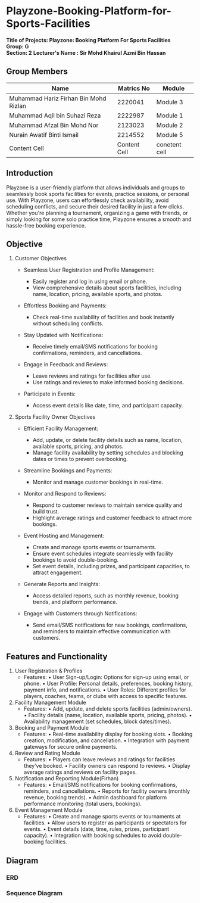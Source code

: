 
# Playzone-Booking-Platform-for-Sports-Facilities  
**Title of Projects: Playzone: Booking Platform For Sports Facilities**  
**Group: G**  
**Section: 2**
**Lecturer's Name : Sir Mohd Khairul Azmi Bin Hassan**  


## Group Members
| Name  | Matrics No | Module |
| ------------- | ------------- | ------------- |
| Muhammad Hariz Firhan Bin Mohd Rizlan  | 2220041  | Module 3 |
| Muhammad Aqil bin Suhazi Reza  | 2222987  | Module 1 |
| Muhammad Afzal Bin Mohd Nor  | 2123023  | Module 2 |
| Nurain Awatif Binti Ismail  | 2214552  | Module 5 |
| Content Cell  | Content Cell  | conetent cell |



## Introduction  
Playzone is a user-friendly platform that allows individuals and groups to seamlessly book sports facilities for events, practice sessions, or personal use. With Playzone, users can effortlessly check availability, avoid scheduling conflicts, and secure their desired facility in just a few clicks. Whether you're planning a tournament, organizing a game with friends, or simply looking for some solo practice time, Playzone ensures a smooth and hassle-free booking experience.  

## Objective  
1. Customer Objectives
    - Seamless User Registration and Profile Management:
        - Easily register and log in using email or phone.
        - View comprehensive details about sports facilities, including name, location, pricing, available sports, and photos.

    - Effortless Booking and Payments:
        - Check real-time availability of facilities and book instantly without scheduling conflicts.

    - Stay Updated with Notifications:
        - Receive timely email/SMS notifications for booking confirmations, reminders, and cancellations.

    - Engage in Feedback and Reviews:
        - Leave reviews and ratings for facilities after use.
        - Use ratings and reviews to make informed booking decisions.
    - Participate in Events:
        - Access event details like date, time, and participant capacity.

2. Sports Facility Owner Objectives
    - Efficient Facility Management:
        - Add, update, or delete facility details such as name, location, available sports, pricing, and photos.
        - Manage facility availability by setting schedules and blocking dates or times to prevent overbooking.

    - Streamline Bookings and Payments:
        - Monitor and manage customer bookings in real-time.

    - Monitor and Respond to Reviews:
        - Respond to customer reviews to maintain service quality and build trust.
        - Highlight average ratings and customer feedback to attract more bookings.

    - Event Hosting and Management:
        - Create and manage sports events or tournaments.
        - Ensure event schedules integrate seamlessly with facility bookings to avoid double-booking.
        - Set event details, including prizes, and participant capacities, to attract engagement.

    - Generate Reports and Insights:
        - Access detailed reports, such as monthly revenue, booking trends, and platform performance.
    
    - Engage with Customers through Notifications:
        - Send email/SMS notifications for new bookings, confirmations, and reminders to maintain effective communication with customers.
      
    
## Features and Functionality  
1. User Registration & Profiles
   - Features:
        • User Sign-up/Login: Options for sign-up using email, or phone.
        • User Profile: Personal details, preferences, booking history, payment info, and notifications.
        • User Roles: Different profiles for players, coaches, teams, or clubs with access to specific features.
2. Facility Management Module
   - Features:
         • Add, update, and delete sports facilities (admin/owners).
         • Facility details (name, location, available sports, pricing, photos).
         • Availability management (set schedules, block dates/times).
3. Booking and Payment Module
    - Features:
         • Real-time availability display for booking slots.
         • Booking creation, modification, and cancellation.
         • Integration with payment gateways for secure online payments.
4. Review and Rating Module
    - Features:
         • Players can leave reviews and ratings for facilities they’ve booked.
         • Facility owners can respond to reviews.
         • Display average ratings and reviews on facility pages.
5. Notification and Reporting Module(Firhan)
    - Features:
         • Email/SMS notifications for booking confirmations, reminders, and cancellations.
         • Reports for facility owners (monthly revenue, booking trends).
         • Admin dashboard for platform performance monitoring (total users, bookings).
6. Event Management Module
   - Features:
         • Create and manage sports events or tournaments at facilities.
         • Allow users to register as participants or spectators for events.
         • Event details (date, time, rules, prizes, participant capacity).
         • Integration with booking schedules to avoid double-booking facilities.
## Diagram  
### ERD
### Sequence Diagram

